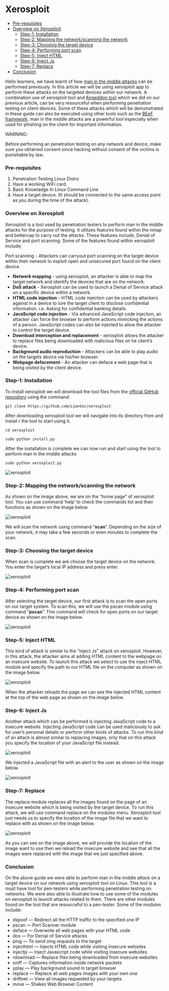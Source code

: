 # Xerosploit



* [Pre-requisites](broken-reference)
* [Overview on Xerosploit](broken-reference)
  * [Step-1: Installation](broken-reference)
  * [Step-2: Mapping the network/scanning the network](broken-reference)
  * [Step-3: Choosing the target device](broken-reference)
  * [Step-4: Performing port scan](broken-reference)
  * [Step-5: Inject HTML](broken-reference)
  * [Step-6: Inject Js](broken-reference)
  * [Step-7: Replace](broken-reference)
* [Conclusion](broken-reference)

Hello learners, we have learnt of how [man in the middle attacks](https://www.golinuxcloud.com/man-in-the-middle-attack-arp-spoofing/) can be performed previously. In this article we will be using xerosploit app to perform these attacks on the targeted devices within our network. A combination use of xerosploit tool and  [Airgeddon tool](https://www.golinuxcloud.com/wpa2-wifi-honeypot-tutorial/) which we did on our previous article, can be very resourceful when performing penetration testing on client devices. Some of these attacks which will be demonstrated in these guide can also be executed using other tools such as the [BEeF framework](https://www.golinuxcloud.com/beef-hacking-framework-tutorial/). man in the middle attacks are a powerful tool especially when used for phishing on the client for important information.

WARNING:

Before performing an penetration testing on any network and device, make sure you obtained consent since hacking without consent of the victims is punishable by law.

### Pre-requisites

1. Penetration Testing Linux Distro
2. Have a working WiFi card.
3. Basic Knowladge In Linux Command Line
4. Have a target device. (It should be connected to the same access point as you during the time of the attack).

### Overview on Xerosploit

Xerosploit is a tool used by penetration testers to perform man in the middle attacks for the purpose of testing. It utilizes features found within the nmap and bettercap to carry out the attacks. These features include, Denial of Service and port scanning. Some of the features found within xerosploit include;

Port scanning - Attackers can carryout port scanning on the target device within their network to exploit open and unsecured port found on the client device.

* **Network mapping** - using xerosploit, an attacker is able to map the target network and identify the devices that are on the network.
* **DoS attack** - Xerosploit can be used to launch a Denial of Service attack on a specific device within a network.
* **HTML code injection** -  HTML code injection can be used by attackers against in a device to lure the target client to disclose confidential information. i.e. Asking for confidential banking details.
* **JavaScript code injection** - Via advanced JavaScript code injection, an attacker can force the browser to perform actions mimicking the actions of a person. JavaScript codes can also be injected to allow the attacker to control the target device.
* **Download interception and replacement** - xerosploit allows the attacker to replace files being downloaded with malicious files on he client’s device.
* **Background audio reproduction** - Attackers can be able to play audio on the targets device via his/her browser.
* **Webpage defacement** - An attacker can deface a web page that is being visited by the client device.

### Step-1: Installation

To install xerosploit we will download the tool files from the [official GitHub repository](https://github.com/LionSec/xerosploit) using the command:

```
git clone https://github.com/LionSec/xerosploit
```

After downloading xerosploit tool we will navigate into its directory from and install r the tool to start using it.

```
cd xerosploit
```

```
sudo python install.py
```

After the installation is complete we can now run and start using the tool to perform man in the middle attacks

```
sudo python xerosploit.py
```

![xerosploit](https://www.golinuxcloud.com/wp-content/uploads/Picture1-1.jpg)

### Step-2: Mapping the network/scanning the network

As shown on the image above, we are on the “home page” of xerosploit tool. You can use command ‘help’  to check the commands list and their functions as shown on the image below

![xerosploit](https://www.golinuxcloud.com/wp-content/uploads/Picture2-15.jpg)

We will scan the network using command “**scan**”. Depending on the size of your network, it may take a few seconds or even minutes to complete the scan.

### Step-3: Choosing the target device

When scan is complete we are choose the target device on the network. You enter the target’s local IP address and press enter.

![xerosploit](https://www.golinuxcloud.com/wp-content/uploads/Picture3.jpg)

### Step-4: Performing port scan

After selecting the target device, our first attack is to scan the open ports on our target system. To scan this, we will use the pscan module using command “**pscan**”. This command will check for open ports on our target device as shown on the image below.

![xerosploit](https://www.golinuxcloud.com/wp-content/uploads/Picture4-16.jpg)

### Step-5: Inject HTML

This kind of attack is similar to the “inject Js” attack on xerosploit. However, in this attack, the attacker aims at adding HTML content to the webpage on an insecure website. To launch this attack we select to  use the inject HTML module and specify the path to our HTML file on the computer as shown on the image below.

![xerosploit](https://www.golinuxcloud.com/wp-content/uploads/Picture5.jpg)

When the attacker reloads the page we can see the injected HTML content at the top of the web page as shown on the image below.

### Step-6: Inject Js

Another attack which can be performed is injecting JavaScript code to a insecure website. Injecting JavaScript code can be used maliciously to ask for user’s personal details or perform other kinds of attacks. To run this kind of an attack is almost similar to replacing images, only that on this attack you specify the location of your JavaScript file instead.

![xerosploit](https://www.golinuxcloud.com/wp-content/uploads/Picture6.jpg)

We injected a JavaScript file with an alert to the user as shown on the image below.

![xerosploit](https://www.golinuxcloud.com/wp-content/uploads/Picture7-15.jpg)

### Step-7: Replace

The replace module replaces all the images found on the page of an insecure website which is being visited by the target device. To run this attack, we will use command replace on the modules menu. Xerosploit tool just needs us to specify the location of the image file that we want to replace with as shown on the image below.

![xerosploit](https://www.golinuxcloud.com/wp-content/uploads/Picture8-13.jpg)

As you can see on the image above, we will provide the location of the image want to use then we reload the insecure website and see that all the images were replaced with the image that we just specified above.

### Conclusion

On the above guide we were able to perform man in the middle attack on a target device on our network using xerosploit tool on Linux. This tool is a must have tool for pen-testers while performing penetration testing on networks. We were also able to illustrate how to use some of the modules on xerosploit to launch attacks related to them. There are other modules found on the tool that are resourceful to a pen-tester. Some of the modules include:

* dspoof — Redirect all the HTTP traffic to the specified one IP
* pscan — Port Scanner module
* deface — Overwrite all web pages with your HTML code
* dos — For Denial of Service attacks
* ping — To send oing requests to the target
* injecthtml — Injects HTML code while visiting insecure websites
* injectjs — Inject Javascript code while visiting insecure websites
* rdownload — Replace files being downloaded from insecure websites
* sniff — Captures information inside network packets
* yplay — Play background sound in target browser
* replace — Replace all web pages images with your own one
* driftnet — View all images requested by your targets
* move — Shakes Web Browser Content
